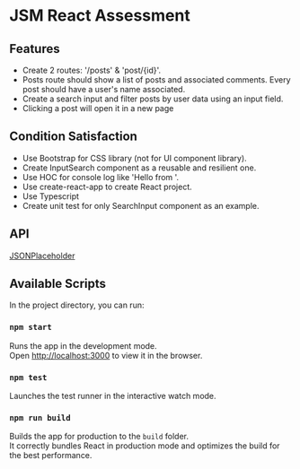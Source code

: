 # JSM React Assessment

## Features

- Create 2 routes: '/posts' & 'post/{id}'.
- Posts route should show a list of posts and associated comments.
Every post should have a user's name associated.
- Create a search input and filter posts by user data using an input field.
- Clicking a post will open it in a new page

## Condition Satisfaction

- Use Bootstrap for CSS library (not for UI component library).
- Create InputSearch component as a reusable and resilient one.
- Use HOC for console log like 'Hello from <COMPONENT NAME>'.
- Use create-react-app to create React project.
- Use Typescript
- Create unit test for only SearchInput component as an example.

## API
[JSONPlaceholder](https://jsonplaceholder.typicode.com/)

## Available Scripts

In the project directory, you can run:

### `npm start`

Runs the app in the development mode.\
Open [http://localhost:3000](http://localhost:3000) to view it in the browser.

### `npm test`

Launches the test runner in the interactive watch mode.

### `npm run build`

Builds the app for production to the `build` folder.\
It correctly bundles React in production mode and optimizes the build for the best performance.

